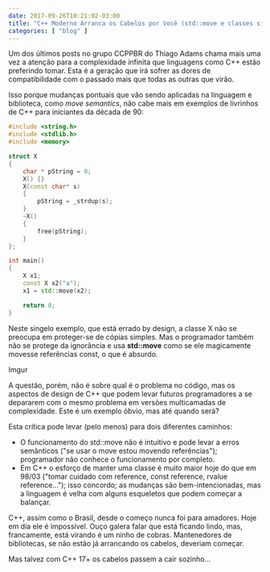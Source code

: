 ```yaml
---
date: 2017-09-26T10:21:02-03:00
title: "C++ Moderno Arranca os Cabelos por Você (std::move e classes simples)."
categories: [ "blog" ]
---
```

Um dos últimos posts no grupo CCPPBR do Thiago Adams chama mais uma vez a atenção para a complexidade infinita que linguagens como C++ estão preferindo tomar. Esta é a geração que irá sofrer as dores de compatibilidade com o passado mais que todas as outras que virão.

Isso porque mudanças pontuais que vão sendo aplicadas na linguagem e biblioteca, como *move semantics*, não cabe mais em exemplos de livrinhos de C++ para iniciantes da década de 90:

```cpp
#include <string.h>
#include <stdlib.h>
#include <memory>

struct X
{
    char * pString = 0;
    X() {}
    X(const char* s)
    {
        pString = _strdup(s);
    }
    ~X()
    {
        free(pString);
    }
};

int main()
{
    X x1;
    const X x2("a");
    x1 = std::move(x2);

    return 0;
}
```

Neste singelo exemplo, que está errado by design, a classe X não se preocupa em proteger-se de cópias simples. Mas o programador também não se protege da ignorância e usa **std::move** como se ele magicamente movesse referências const, o que é absurdo.

Imgur

A questão, porém, não é sobre qual é o problema no código, mas os aspectos de design de C++ que podem levar futuros programadores a se depararem com o mesmo problema em versões multicamadas de complexidade. Este é um exemplo óbvio, mas até quando será?

Esta crítica pode levar (pelo menos) para dois diferentes caminhos:

 - O funcionamento do std::move não é intuitivo e pode levar a erros semânticos ("se usar o move estou movendo referências"); programador não conhece o funcionamento por completo.
 - Em C++ o esforço de manter uma classe é muito maior hoje do que em 98/03 ("tomar cuidado com reference, const reference, rvalue reference..."); isso concordo; as mudanças são bem-intencionadas, mas a linguagem é velha com alguns esqueletos que podem começar a balançar.

C++, assim como o Brasil, desde o começo nunca foi para amadores. Hoje em dia ele é impossível. Ouço galera falar que está ficando lindo, mas, francamente, está virando é um ninho de cobras. Mantenedores de bibliotecas, se não estão já arrancando os cabelos, deveriam começar.

Mas talvez com C++ 17+ os cabelos passem a cair sozinho...
